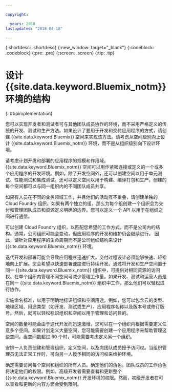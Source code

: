 ```yaml
---

copyright:

  years: 2018
lastupdated: "2018-04-18"

---
```


{:shortdesc: .shortdesc}
{:new_window: target="_blank"}
{:codeblock: .codeblock}
{:pre: .pre}
{:screen: .screen}
{:tip: .tip}

# 设计 {{site.data.keyword.Bluemix_notm}} 环境的结构
{: #bpimplementation}

您可以实现开发者和测试者可与其他团队成员协作的环境，而不采用严格定义的传统的开发、测试和生产方法。如果设计了要用于开发和交付应用程序的方式，请创建 {{site.data.keyword.Bluemix}} 空间来实现该方法。请考虑从空间级别向上设计 {{site.data.keyword.Bluemix_notm}} 环境，而不是从组织级别向下设计环境。

请考虑计划开发和部署的应用程序的规模和作用域。{{site.data.keyword.Bluemix_notm}} 空间可以用作紧密连接或定义的一个或多个应用程序的开发环境。例如，除了开发空间外，还可以创建空间以用于单元测试、性能测试和集成测试。还可以定义空间以用于构建、编译打包和生产。创建的每个空间都可以与同一组织内的不同团队成员共享。

如果有人员在不同的业务领域工作，并且他们的活动互不重叠，请创建单独的 Cloud Foundry 组织。如果有两个独立的组，那么为每个组创建一个组织会为交付和管理团队成员和资源定义明确的边界。您可以定义一个 API 以用于在组织之间进行通信。

可以创建 Cloud Foundry 组织，以匹配您希望的工作方式，而不是公司内的结构。通常，公司组织可能会变动，但应用程序的开发和维护仍会继续进行。
因此，请针对应用程序的生命周期而不是公司组织结构来设计 {{site.data.keyword.Bluemix_notm}} 环境。

迭代开发和部署可能会导致应用程序迅速扩大。交付过程设计必须能够快速、轻松地向上扩展。您会希望以快速部署速度进行持续开发。通过将开发和生产空间置于同一 {{site.data.keyword.Bluemix_notm}} 组织中，可提供对相同资源的访问权。在单个组织内管理不同空间可减少管理工作量。如果开发、测试和运营人员是在同一 {{site.data.keyword.Bluemix_notm}} 组织中工作，那么他们可以轻松进行协作。

实施命名标准，以用于明确地标识组织和空间用途。例如，您可以包含云的类型、地理区域、用途类型（如开发、测试或生产）、应用程序名称以及版本号或修订版号。然后，就可以轻松标识组织和空间以用于管理和访问目的。  

空间的数量可能会由于迭代开发而迅速激增。您可以在一个组织内根据需要定义任意多个空间。如果计划定义大量空间，您可能需要创建一个应用程序来帮助管理这些空间。当空间数超过 60 个时，可能需要考虑定义另一个组织。

安排一人负责创建和管理组织，定义空间，以及向团队成员授予访问权。当组织管理员无法正常工作时，可向另一人授予相同的访问权来维护环境。  

确定需要访问每个空间和组织的所有人员。确定他们的角色。团队成员的工作角色将决定他们的权限。例如，高级开发者需要查看和更新整个 {{site.data.keyword.Bluemix_notm}} 开发环境的权限。然而，初级开发者在可以查看和更新的内容方面会受到限制。
